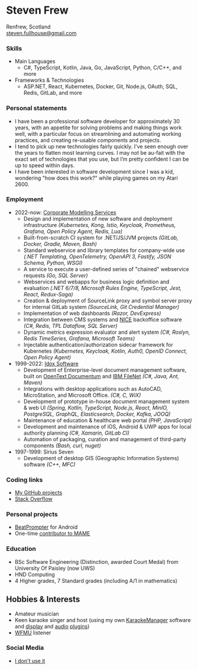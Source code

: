 # Steven Frew

Renfrew, Scotland \
steven.fullhouse@gmail.com

### Skills

- Main Languages
  - C#, TypeScript, Kotlin, Java, Go, JavaScript, Python, C/C++, and more
- Frameworks & Technologies
  - ASP.NET, React, Kubernetes, Docker, Git, Node.js, OAuth, SQL, Redis, GitLab, and more

### Personal statements

- I have been a professional software developer for approximately 30 years, with an appetite for solving problems and making things work well, with a particular focus on streamlining and automating working practices, and creating re-usable components and projects.
- I tend to pick up new technologies fairly quickly. I've seen enough over the years to flatten most learning curves. I may not be au-fait with the exact set of technologies that you use, but I’m pretty confident I can be up to speed within days.
- I have been interested in software development since I was a kid, wondering "how does this work?" while playing games on my Atari 2600.

### Employment

- 2022-now: [Corporate Modelling Services](https://www.corporatemodelling.com/)
  - Design and implementation of new software and deployment infrastructure _(Kubernetes, Kong, Istio, Keycloak, Prometheus, Grafana, Open Policy Agent, Redis, Lua)_
  - Built-from-scratch CI system for .NET/JS/JVM projects _(GitLab, Docker, Gradle, Maven, Bash)_
  - Standard webservice and library templates for company-wide use _(.NET Templating, OpenTelemetry, OpenAPI 3, Fastify, JSON Schema, Python, WSGI)_
  - A service to execute a user-defined series of "chained" webservice requests _(Go, SQL Server)_
  - Webservices and webapps for business logic definition and evaluation _(.NET 6/7/8, Microsoft Rules Engine, TypeScript, Jest, React, Redux-Saga)_
  - Creation & deployment of SourceLink proxy and symbol server proxy for internal GitLab system _(SourceLink, Git Credential Manager)_
  - Implementation of web dashboards _(Razor, DevExpress)_
  - Integration between CMS systems and [NICE](https://www.nice.com/products/performance-management/back-office) backoffice software _(C#, Redis, TPL Dataflow, SQL Server)_
  - Dynamic metrics expression evaluator and alert system _(C#, Roslyn, Redis TimeSeries, Grafana, Microsoft Teams)_
  - Injectable authentication/authorization sidecar framework for Kubernetes _(Kubernetes, Keycloak, Kotlin, Auth0, OpenID Connect, Open Policy Agent)_
- 1999-2022: [Idox Software](https://www.idoxgroup.com/)
  - Development of Enterprise-level document management software, built on [OpenText Documentum](https://www.opentext.com/products-and-solutions/products/enterprise-content-management/documentum-platform) and [IBM FileNet](https://www.ibm.com/uk-en/products/filenet-content-manager) _(C#, Java, Ant, Maven)_
  - Integrations with desktop applications such as AutoCAD, MicroStation, and Microsoft Office. _(C#, C, WiX)_
  - Development of prototype in-house document management system & web UI _(Spring, Kotlin, TypeScript, Node.js, React, MinIO, PostgreSQL, GraphQL, Elasticsearch, Docker, Kafka, JOOQ)_
  - Maintenance of education & healthcare web portal _(PHP, JavaScript)_
  - Development and maintenance of iOS, Android & UWP apps for local authority planning _(C#, Xamarin, GitLab CI)_
  - Automation of packaging, curation and management of third-party components _(Bash, curl, nuget)_
- 1997-1999: Sirius Seven
  - Development of desktop GIS (Geographic Information Systems) software _(C++, MFC)_

### Coding links

- [My GitHub projects](https://github.com/peeveen?tab=repositories)
- [Stack Overflow](https://stackoverflow.com/users/10444879/steven-frew)

### Personal projects

- [BeatPrompter](https://play.google.com/store/apps/details?id=com.stevenfrew.beatprompter) for Android
- One-time [contributor to MAME](https://wiki.mamedev.org/index.php/MAME_0.34b1)

### Education

- BSc Software Engineering (Distinction, awarded Court Medal) from University Of Paisley (now UWS)
- HND Computing
- 4 Higher grades, 7 Standard grades (including A/1 in mathematics)

## Hobbies & Interests

- Amateur musician
- Keen karaoke singer and host (using my own [KaraokeManager](https://github.com/peeveen/karaokemanager) software and [display](https://github.com/peeveen/gen_cdgPro) and [audio](https://github.com/peeveen/gen_autoDJ) [plugins](https://github.com/peeveen/gen_singersQueue))
- [WFMU](http://wfmu.org/profile/971948337/Frew) listener

### Social Media

- [I don't use it](https://www.youtube.com/watch?v=cDGlN6mluGA&autoplay=1)
